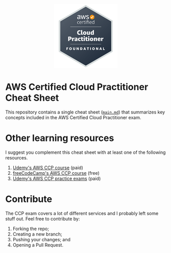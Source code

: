 <div align="center">
    <img src="https://github.com/ArturoSbr/aws-ccp-cheat-sheet/blob/main/figures/ccp.png" alt="CCP Logo" width="200">
</div>

# AWS Certified Cloud Practitioner Cheat Sheet
This repository contains a single cheat sheet ([`main.md`](https://github.com/ArturoSbr/aws-ccp-cheat-sheet/blob/main/main.md)) that summarizes key concepts included in the AWS Certified Cloud Practitioner exam.

# Other learning resources
I suggest you complement this cheat sheet with at least one of the following resources.
1. [Udemy's AWS CCP course](https://www.udemy.com/course/aws-certified-cloud-practitioner-new/) (paid)
2. [freeCodeCamp's AWS CCP course](https://www.youtube.com/watch?v=SOTamWNgDKc) (free)
3. [Udemy's AWS CCP practice exams](https://www.udemy.com/course/practice-exams-aws-certified-cloud-practitioner/) (paid)

# Contribute
The CCP exam covers a lot of different services and I probably left some stuff out. Feel free to contribute by:
1. Forking the repo;
2. Creating a new branch;
3. Pushing your changes; and
4. Opening a Pull Request.
